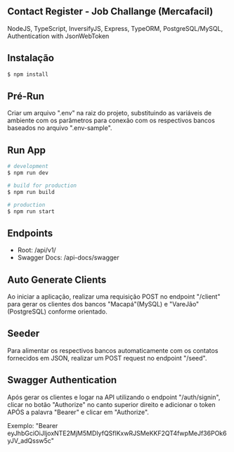 ## Contact Register - Job Challange (Mercafacil)

NodeJS, TypeScript, InversifyJS, Express, TypeORM, PostgreSQL/MySQL, Authentication with JsonWebToken

## Instalação

```bash
$ npm install
```

## Pré-Run

Criar um arquivo ".env" na raiz do projeto, substituindo as variáveis de ambiente com os parâmetros para conexão com os respectivos bancos baseados no arquivo ".env-sample".

## Run App

```bash
# development
$ npm run dev

# build for production
$ npm run build

# production
$ npm run start
```

## Endpoints
- Root: /api/v1/
- Swagger Docs: /api-docs/swagger

## Auto Generate Clients

Ao iniciar a aplicação, realizar uma requisição POST no endpoint "/client" para gerar os clientes dos bancos "Macapá"(MySQL) e "VareJão"(PostgreSQL) conforme orientado.

## Seeder

Para alimentar os respectivos bancos automaticamente com os contatos fornecidos em JSON, realizar um POST request no endpoint "/seed".

## Swagger Authentication

Após gerar os clientes e logar na API utilizando o endpoint "/auth/signin", clicar no botão "Authorize" no canto superior direito e adicionar o token APÓS a palavra "Bearer" e clicar em "Authorize".

Exemplo: "Bearer eyJhbGciOiJIjoxNTE2MjM5MDIyfQSflKxwRJSMeKKF2QT4fwpMeJf36POk6yJV_adQssw5c"